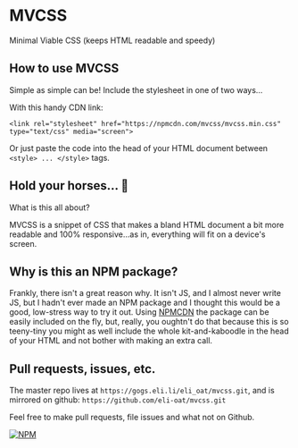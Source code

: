 # MVCSS

Minimal Viable CSS (keeps HTML readable and speedy)

## How to use MVCSS

Simple as simple can be! Include the stylesheet in one of two ways...

With this handy CDN link:

```
<link rel="stylesheet" href="https://npmcdn.com/mvcss/mvcss.min.css" type="text/css" media="screen">
```

Or just paste the code into the head of your HTML document between `<style> ... </style>` tags. 

## Hold your horses... 🐴

What is this all about? 

MVCSS is a snippet of CSS that makes a bland HTML document a bit more readable and 100% responsive...as in, everything will fit on a device's screen. 

## Why is this an NPM package? 

Frankly, there isn't a great reason why. It isn't JS, and I almost never write JS, but I hadn't ever made an NPM package and I thought this would be a good, low-stress way to try it out. Using [NPMCDN](https://npmcdn.com) the package can be easily included on the fly, but, really, you oughtn't do that because this is so teeny-tiny you might as well include the whole kit-and-kaboodle in the head of your HTML and not bother with making an extra call. 

## Pull requests, issues, etc. 

The master repo lives at `https://gogs.eli.li/eli_oat/mvcss.git`, and is mirrored on github: `https://github.com/eli-oat/mvcss.git`

Feel free to make pull requests, file issues and what not on Github.


[![NPM](https://nodei.co/npm/mvcss.png)](https://npmjs.org/package/mvcss)